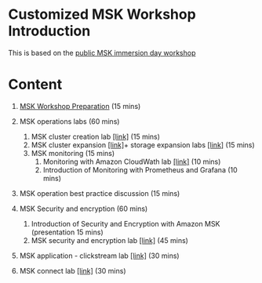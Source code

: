 # Customized MSK Workshop Introduction

This is based on the [public MSK immersion day workshop](https://catalog.us-east-1.prod.workshops.aws/workshops/c2b72b6f-666b-4596-b8bc-bafa5dcca741/en-US/overview)

# Content

1. [MSK Workshop Preparation](pre-introduction.md) (15 mins)

2. MSK operations labs (60 mins)  
    1. MSK cluster creation lab [[link]](https://catalog.us-east-1.prod.workshops.aws/workshops/c2b72b6f-666b-4596-b8bc-bafa5dcca741/en-US/clustercreation/overview) (15 mins)
    2. MSK cluster expansion [[link]](https://catalog.us-east-1.prod.workshops.aws/workshops/c2b72b6f-666b-4596-b8bc-bafa5dcca741/en-US/addingbrokers/overview)+ storage expansion labs [[link]](https://catalog.us-east-1.prod.workshops.aws/workshops/c2b72b6f-666b-4596-b8bc-bafa5dcca741/en-US/addingdisk/overview) (15 mins)  
    3. MSK monitoring (15 mins)    
        1. Monitoring with Amazon CloudWath lab [[link]](https://catalog.us-east-1.prod.workshops.aws/workshops/c2b72b6f-666b-4596-b8bc-bafa5dcca741/en-US/cloudwatchmonitoring/overview) (10 mins)    
        2. Introduction of Monitoring with Prometheus and Grafana (10 mins)   

3. MSK operation best practice discussion (15 mins)

4. MSK Security and encryption (60 mins)
    1. Introduction of Security and Encryption with Amazon MSK (presentation 15 mins)
    2. MSK security and encryption lab [[link]](https://catalog.us-east-1.prod.workshops.aws/workshops/c2b72b6f-666b-4596-b8bc-bafa5dcca741/en-US/securityencryption/overview) (45 mins)

5. MSK application - clickstream lab [[link]](https://catalog.us-east-1.prod.workshops.aws/workshops/c2b72b6f-666b-4596-b8bc-bafa5dcca741/en-US/mskkdaflinklab/overview) (30 mins)

6. MSK connect lab [[link]](https://catalog.us-east-1.prod.workshops.aws/workshops/c2b72b6f-666b-4596-b8bc-bafa5dcca741/en-US/mskconnect/overview) (30 mins)

